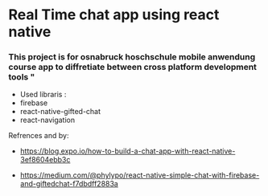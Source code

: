 # Real Time chat app using react native

### This project is for osnabruck hoschschule mobile anwendung course app to diffretiate between cross platform development tools "

- Used libraris :
- firebase
- react-native-gifted-chat
- react-navigation

Refrences and by:
- https://blog.expo.io/how-to-build-a-chat-app-with-react-native-3ef8604ebb3c

- https://medium.com/@phylypo/react-native-simple-chat-with-firebase-and-giftedchat-f7dbdff2883a

